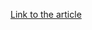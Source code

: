[Link to the article](https://www.akamai.com/blog/security/2024/oct/simplify-security-enhance-waap-with-detection-control-ai-era)
